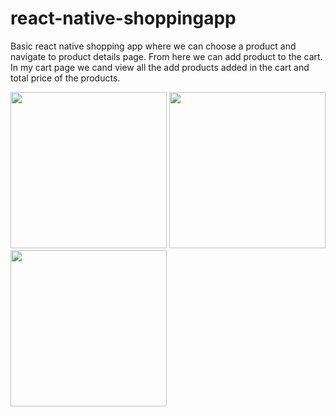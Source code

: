 # react-native-shoppingapp
Basic react native shopping app where we can choose a product and navigate to product details page. From here we can add product to the cart. In my cart page we cand view all the add products added in the cart and total price of the products.


<img src="https://user-images.githubusercontent.com/43583074/176920205-6d385902-679d-40e2-a2be-14f3cc4856ee.png" width="250"> <img src="https://user-images.githubusercontent.com/43583074/176923101-2fcce7b4-d5ed-43c6-ba8a-4721c51c0635.png" width="250">
<img src="https://user-images.githubusercontent.com/43583074/176923129-559fe90c-d055-41f5-8328-f17e06f23bd7.png" width="250">
